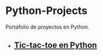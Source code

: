 # Python-Projects
Portafolio de proyectos en Python.
- ## [Tic-tac-toe en Python](https://github.com/Zamora-000419/Tic-tac-toe-Python)
